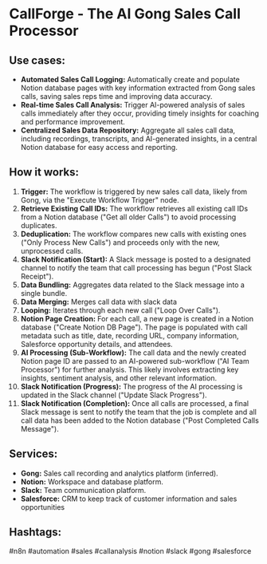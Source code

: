 # CallForge - The AI Gong Sales Call Processor

## Use cases:

- **Automated Sales Call Logging:** Automatically create and populate Notion database pages with key information extracted from Gong sales calls, saving sales reps time and improving data accuracy.
- **Real-time Sales Call Analysis:** Trigger AI-powered analysis of sales calls immediately after they occur, providing timely insights for coaching and performance improvement.
- **Centralized Sales Data Repository:** Aggregate all sales call data, including recordings, transcripts, and AI-generated insights, in a central Notion database for easy access and reporting.

## How it works:

1. **Trigger:** The workflow is triggered by new sales call data, likely from Gong, via the "Execute Workflow Trigger" node.
2. **Retrieve Existing Call IDs:** The workflow retrieves all existing call IDs from a Notion database ("Get all older Calls") to avoid processing duplicates.
3. **Deduplication:**  The workflow compares new calls with existing ones ("Only Process New Calls") and proceeds only with the new, unprocessed calls.
4. **Slack Notification (Start):** A Slack message is posted to a designated channel to notify the team that call processing has begun ("Post Slack Receipt").
5. **Data Bundling:** Aggregates data related to the Slack message into a single bundle.
6. **Data Merging:** Merges call data with slack data
7. **Looping:** Iterates through each new call ("Loop Over Calls").
8. **Notion Page Creation:** For each call, a new page is created in a Notion database ("Create Notion DB Page"). The page is populated with call metadata such as title, date, recording URL, company information, Salesforce opportunity details, and attendees.
9. **AI Processing (Sub-Workflow):** The call data and the newly created Notion page ID are passed to an AI-powered sub-workflow ("AI Team Processor") for further analysis. This likely involves extracting key insights, sentiment analysis, and other relevant information.
10. **Slack Notification (Progress):**  The progress of the AI processing is updated in the Slack channel ("Update Slack Progress").
11. **Slack Notification (Completion):** Once all calls are processed, a final Slack message is sent to notify the team that the job is complete and all call data has been added to the Notion database ("Post Completed Calls Message").

## Services:

- **Gong:** Sales call recording and analytics platform (inferred).
- **Notion:** Workspace and database platform.
- **Slack:** Team communication platform.
- **Salesforce:** CRM to keep track of customer information and sales opportunities

## Hashtags:

#n8n #automation #sales #callanalysis #notion #slack #gong #salesforce
